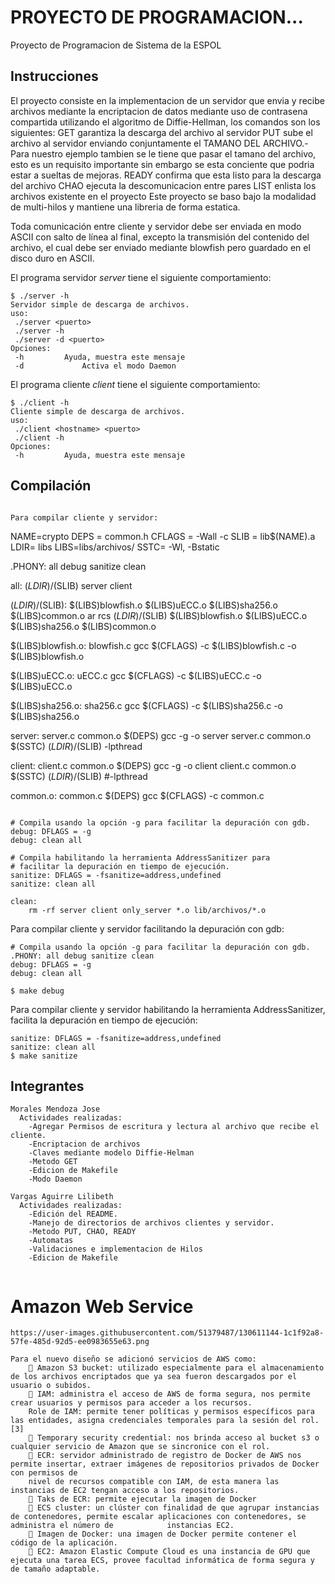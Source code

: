# PROYECTO DE PROGRAMACION...
Proyecto de Programacion de Sistema de la ESPOL

## Instrucciones
El proyecto consiste en la implementacion de un servidor que envia y recibe archivos mediante la encriptacion de datos mediante uso de contrasena compartida utilizando el algoritmo de Diffie-Hellman, los comandos son los siguientes:
GET <nombreArchivo> garantiza la descarga del archivo al servidor
PUT <nombreArchivo> <longitudArchivo> sube el archivo al servidor enviando conjuntamente el TAMANO DEL ARCHIVO.- Para nuestro ejemplo tambien se le tiene que pasar el tamano del archivo, esto es un requisito importante sin embargo se esta conciente que podria estar a sueltas de mejoras.
READY confirma que esta listo para la descarga del archivo
CHAO ejecuta la descomunicacion entre pares
LIST enlista los archivos existente en el proyecto
Este proyecto se baso bajo la modalidad de multi-hilos y mantiene una libreria de forma estatica.

Toda comunicación entre cliente y servidor debe ser enviada en modo ASCII con salto de línea al final, excepto la transmisión del contenido del archivo, el cual debe ser enviado mediante blowfish pero guardado en el disco duro en ASCII.

El programa servidor *server* tiene el siguiente comportamiento:
```
$ ./server -h
Servidor simple de descarga de archivos.
uso:
 ./server <puerto>
 ./server -h
 ./server -d <puerto>
Opciones:
 -h			Ayuda, muestra este mensaje
 -d 			Activa el modo Daemon
```

El programa cliente *client* tiene el siguiente comportamiento:
```
$ ./client -h
Cliente simple de descarga de archivos.
uso:
 ./client <hostname> <puerto>
 ./client -h
Opciones:
 -h			Ayuda, muestra este mensaje
```



## Compilación

```

Para compilar cliente y servidor:
```
NAME=crypto
DEPS = common.h
CFLAGS = -Wall -c
SLIB = lib$(NAME).a
LDIR= libs
LIBS=libs/archivos/
SSTC= -Wl, -Bstatic

.PHONY: all debug sanitize clean

all: $(LDIR)/$(SLIB) server client

$(LDIR)/$(SLIB): $(LIBS)blowfish.o $(LIBS)uECC.o $(LIBS)sha256.o $(LIBS)common.o
	ar rcs $(LDIR)/$(SLIB) $(LIBS)blowfish.o $(LIBS)uECC.o $(LIBS)sha256.o $(LIBS)common.o

$(LIBS)blowfish.o: blowfish.c
	gcc $(CFLAGS) -c $(LIBS)blowfish.c -o $(LIBS)blowfish.o

$(LIBS)uECC.o: uECC.c
	gcc $(CFLAGS) -c $(LIBS)uECC.c -o $(LIBS)uECC.o

$(LIBS)sha256.o: sha256.c
	gcc $(CFLAGS) -c $(LIBS)sha256.c -o $(LIBS)sha256.o 
 
server: server.c common.o  $(DEPS) 
	gcc  -g -o server server.c  common.o $(SSTC) $(LDIR)/$(SLIB)  -lpthread

client: client.c common.o $(DEPS)
	gcc  -g -o client client.c  common.o $(SSTC) $(LDIR)/$(SLIB)  #-lpthread

common.o: common.c $(DEPS)
	gcc $(CFLAGS) -c common.c

```

# Compila usando la opción -g para facilitar la depuración con gdb.
debug: DFLAGS = -g
debug: clean all

# Compila habilitando la herramienta AddressSanitizer para
# facilitar la depuración en tiempo de ejecución.
sanitize: DFLAGS = -fsanitize=address,undefined
sanitize: clean all

clean:
	rm -rf server client only_server *.o lib/archivos/*.o 
```
Para compilar cliente y servidor facilitando la depuración con gdb:
```
# Compila usando la opción -g para facilitar la depuración con gdb.
.PHONY: all debug sanitize clean
debug: DFLAGS = -g
debug: clean all

$ make debug
```
Para compilar cliente y servidor habilitando la herramienta AddressSanitizer, facilita la depuración en tiempo de ejecución:
```
sanitize: DFLAGS = -fsanitize=address,undefined
sanitize: clean all
$ make sanitize
```
## Integrantes

```
Morales Mendoza Jose
  Actividades realizadas:
	-Agregar Permisos de escritura y lectura al archivo que recibe el cliente.
	-Encriptacion de archivos
	-Claves mediante modelo Diffie-Helman
	-Metodo GET
	-Edicion de Makefile
	-Modo Daemon
```

```
Vargas Aguirre Lilibeth
  Actividades realizadas:
	-Edición del README.
	-Manejo de directorios de archivos clientes y servidor.
	-Metodo PUT, CHAO, READY
	-Automatas
	-Validaciones e implementacion de Hilos
	-Edicion de Makefile
	
```
# Amazon Web Service 
	https://user-images.githubusercontent.com/51379487/130611144-1c1f92a8-57fe-485d-92d5-ee0983655e63.png
```
Para el nuevo diseño se adicionó servicios de AWS como:
	 Amazon S3 bucket: utilizado especialmente para el almacenamiento de los archivos encriptados que ya sea fueron descargados por el usuario o subidos.
	 IAM: administra el acceso de AWS de forma segura, nos permite crear usuarios y permisos para acceder a los recursos.
	Role de IAM: permite tener políticas y permisos específicos para las entidades, asigna credenciales temporales para la sesión del rol. [3]
	 Temporary security credential: nos brinda acceso al bucket s3 o cualquier servicio de Amazon que se sincronice con el rol.
	 ECR: servidor administrado de registro de Docker de AWS nos permite insertar, extraer imágenes de repositorios privados de Docker con permisos de
	nivel de recursos compatible con IAM, de esta manera las instancias de EC2 tengan acceso a los repositorios.
	 Taks de ECR: permite ejecutar la imagen de Docker
	 ECS cluster: un clúster con finalidad de que agrupar instancias de contenedores, permite escalar aplicaciones con contenedores, se administra el número de 			instancias EC2.
	 Imagen de Docker: una imagen de Docker permite contener el código de la aplicación.
	 EC2: Amazon Elastic Compute Cloud es una instancia de GPU que ejecuta una tarea ECS, provee facultad informática de forma segura y de tamaño adaptable.
```
